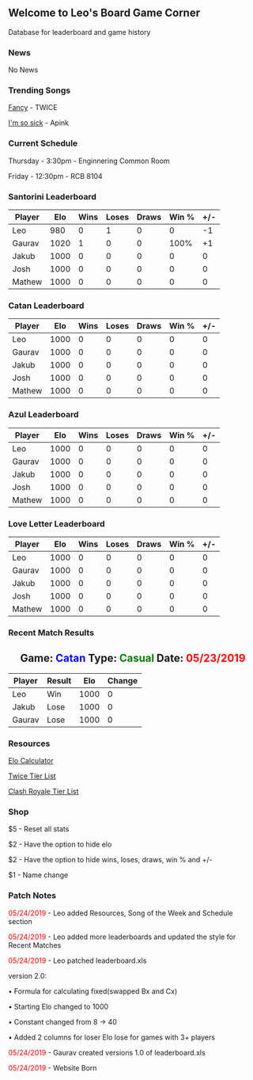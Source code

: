 ## Welcome to Leo's Board Game Corner

Database for leaderboard and game history

### News

No News

### Trending Songs

[Fancy](https://www.youtube.com/watch?v=kOHB85vDuow) - TWICE

[I'm so sick](https://www.youtube.com/watch?v=F4oHuML9U2A) - Apink

### Current Schedule
Thursday - 3:30pm - Enginnering Common Room

Friday   - 12:30pm - RCB 8104

### Santorini Leaderboard

| Player | Elo  | Wins | Loses | Draws | Win % | +/- |
|--------|------|------|-------|-------|-------|-----|
| Leo    | 980  | 0    | 1     | 0     | 0     | -1  |
| Gaurav | 1020 | 1    | 0     | 0     | 100%  | +1  |
| Jakub  | 1000 | 0    | 0     | 0     | 0     | 0   |
| Josh   | 1000 | 0    | 0     | 0     | 0     | 0   |
| Mathew | 1000 | 0    | 0     | 0     | 0     | 0   |

### Catan Leaderboard

| Player | Elo  | Wins | Loses | Draws | Win % | +/- |
|--------|------|------|-------|-------|-------|-----|
| Leo    | 1000 | 0    | 0     | 0     | 0     | 0   |
| Gaurav | 1000 | 0    | 0     | 0     | 0     | 0   |
| Jakub  | 1000 | 0    | 0     | 0     | 0     | 0   |
| Josh   | 1000 | 0    | 0     | 0     | 0     | 0   |
| Mathew | 1000 | 0    | 0     | 0     | 0     | 0   |

### Azul Leaderboard

| Player | Elo  | Wins | Loses | Draws | Win % | +/- |
|--------|------|------|-------|-------|-------|-----|
| Leo    | 1000 | 0    | 0     | 0     | 0     | 0   |
| Gaurav | 1000 | 0    | 0     | 0     | 0     | 0   |
| Jakub  | 1000 | 0    | 0     | 0     | 0     | 0   |
| Josh   | 1000 | 0    | 0     | 0     | 0     | 0   |
| Mathew | 1000 | 0    | 0     | 0     | 0     | 0   |

### Love Letter Leaderboard

| Player | Elo  | Wins | Loses | Draws | Win % | +/- |
|--------|------|------|-------|-------|-------|-----|
| Leo    | 1000 | 0    | 0     | 0     | 0     | 0   |
| Gaurav | 1000 | 0    | 0     | 0     | 0     | 0   |
| Jakub  | 1000 | 0    | 0     | 0     | 0     | 0   |
| Josh   | 1000 | 0    | 0     | 0     | 0     | 0   |
| Mathew | 1000 | 0    | 0     | 0     | 0     | 0   |

### Recent Match Results

## <center>Game: <span style="color:blue">Catan</span> Type: <span style="color:green">Casual</span> Date: <span style="color:red">05/23/2019</span></center>

| Player | Result | Elo   | Change |
|--------|--------|-------|--------|
| Leo    | Win    | 1000  | 0      |
| Jakub  | Lose   | 1000  | 0      |
| Gaurav | Lose   | 1000  | 0      |

### Resources

[Elo Calculator](https://docs.google.com/spreadsheets/d/1GPref0aQ8dhQAkpkoBJGKyd6Vp76wi9PP4_AOw9J8ys/edit?usp=sharing)

[Twice Tier List](https://i.imgur.com/SCWPAk2.png)

[Clash Royale Tier List](https://i.imgur.com/I2rCFlb.jpg)

### Shop

$5 - Reset all stats

$2 - Have the option to hide elo

$2 - Have the option to hide wins, loses, draws, win % and +/-

$1 - Name change

### Patch Notes

<span style="color:red">05/24/2019</span> - Leo added Resources, Song of the Week and Schedule section

<span style="color:red">05/24/2019</span> - Leo added more leaderboards and updated the style for Recent Matches

<span style="color:red">05/24/2019</span> - Leo patched leaderboard.xls

version 2.0:

• Formula for calculating fixed(swapped Bx and Cx)
  
• Starting Elo changed to 1000
  
• Constant changed from 8 -> 40
  
• Added 2 columns for loser Elo lose for games with 3+ players

<span style="color:red">05/24/2019</span> - Gaurav created versions 1.0 of leaderboard.xls

<span style="color:red">05/24/2019</span> - Website Born
